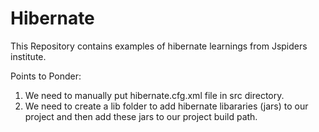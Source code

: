 # Hibernate
This Repository contains examples of hibernate learnings from Jspiders institute.

Points to Ponder:
1. We need to manually put hibernate.cfg.xml file in src directory.
2. We need to create a lib folder to add hibernate libararies (jars) to our project and then add these jars to our project build path.

